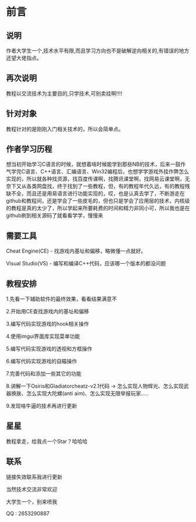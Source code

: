 # 前言

## 说明
作者大学生一个,技术水平有限,而且学习方向也不是破解逆向相关的,有错误的地方还望大佬指点。

## 再次说明
教程以交流技术为主要目的,只学技术,可别卖挂啊!!!!

## 针对对象
教程针对的是刚刚入门相关技术的，所以会简单点。

## 作者学习历程
想当初开始学习C语言的时候，就想着啥时候能学到那些NB的技术，后来一鼓作气学完C语言、C++语言、汇编语言、Win32编程后，也想学学游戏外挂作弊怎么实现的，所以就各种找资源，找百度传课啊，找腾讯课堂啊，找网易云课堂啊，无奈下又从各类网盘找，终于找到了一些教程，但，有的教程年代久远，有的教程残缺不全，而且还是用易语言进行功能实现的，哎，也是认真去学了，不断游走在github和教程间，还是学会了一些皮毛的，但也只是学会了应用层的技术，内核级的教程是真的太少了，所以学起来所要耗费的时间和精力非同小可，所以我也是在github刷到相关源码了就看看学学，慢慢来

## 需要工具
Cheat Engine(CE) - 找游戏内基址和偏移，略微懂一点就好。

Visual Studio(VS) - 编写和编译C++代码，应该哪一个版本的都没问题

## 教程安排
1.先看一下辅助软件的最终效果，看看结果满意不

2.开始用CE查找游戏内的基址和偏移

3.编写代码实现游戏的hook相关操作

4.使用imgui界面库实现菜单功能

5.编写代码实现游戏的透视和方框操作

6.编写代码实现游戏的自瞄操作

7.完善代码和添加一些其它的功能

8.讲解一下Osiris和Gladiatorcheatz-v2.1代码 -> 怎么实现人物辉光、怎么实现武器换肤、怎么实现大陀螺(anti aim)、怎么实现无限举报玩家.....

9.发现啥牛逼的技术再进行更新

## 星星
教程拿走，给我点一个Star？哈哈哈

## 联系
链接失效联系我进行更新

当然技术交流非常欢迎

大学生一个，别来喷我

QQ : 2653290887






























